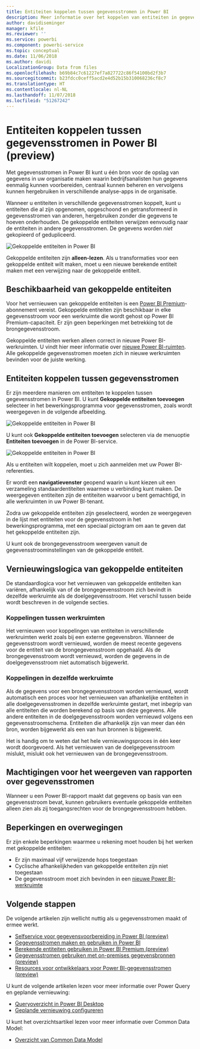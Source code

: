```yaml
---
title: Entiteiten koppelen tussen gegevensstromen in Power BI
description: Meer informatie over het koppelen van entiteiten in gegevensstromen in Power BI
author: davidiseminger
manager: kfile
ms.reviewer: ''
ms.service: powerbi
ms.component: powerbi-service
ms.topic: conceptual
ms.date: 11/06/2018
ms.author: davidi
LocalizationGroup: Data from files
ms.openlocfilehash: b69b84c7c61227ef7a827722c86f54100bd2f3b7
ms.sourcegitcommit: b23fdcc0ceff5acd2e4d52b15b310068236cf8c7
ms.translationtype: HT
ms.contentlocale: nl-NL
ms.lasthandoff: 11/07/2018
ms.locfileid: "51267242"
---
```

# <a name="link-entities-between-dataflows-in-power-bi-preview"></a>Entiteiten koppelen tussen gegevensstromen in Power BI (preview)

Met gegevensstromen in Power BI kunt u één bron voor de opslag van gegevens in uw organisatie maken waarin bedrijfsanalisten hun gegevens eenmalig kunnen voorbereiden, centraal kunnen beheren en vervolgens kunnen hergebruiken in verschillende analyse-apps in de organisatie. 

Wanneer u entiteiten in verschillende gegevensstromen koppelt, kunt u entiteiten die al zijn opgenomen, opgeschoond en getransformeerd in gegevensstromen van anderen, hergebruiken zonder die gegevens te hoeven onderhouden. De gekoppelde entiteiten verwijzen eenvoudig naar de entiteiten in andere gegevensstromen. De gegevens worden *niet* gekopieerd of gedupliceerd.

![Gekoppelde entiteiten in Power BI](media/service-dataflows-linked-entities/linked-entities_00.png)

Gekoppelde entiteiten zijn **alleen-lezen**. Als u transformaties voor een gekoppelde entiteit wilt maken, moet u een nieuwe berekende entiteit maken met een verwijzing naar de gekoppelde entiteit.

## <a name="linked-entity-availability"></a>Beschikbaarheid van gekoppelde entiteiten

Voor het vernieuwen van gekoppelde entiteiten is een [Power BI Premium](service-premium.md)-abonnement vereist. Gekoppelde entiteiten zijn beschikbaar in elke gegevensstroom voor een werkruimte die wordt gehost op Power BI Premium-capaciteit. Er zijn geen beperkingen met betrekking tot de brongegevensstroom.

Gekoppelde entiteiten werken alleen correct in nieuwe Power BI-werkruimten. U vindt hier meer informatie over [nieuwe Power BI-ruimten](service-create-the-new-workspaces.md). Alle gekoppelde gegevensstromen moeten zich in nieuwe werkruimten bevinden voor de juiste werking.

## <a name="how-to-link-entities-between-dataflows"></a>Entiteiten koppelen tussen gegevensstromen

Er zijn meerdere manieren om entiteiten te koppelen tussen gegevensstromen in Power BI. U kunt **Gekoppelde entiteiten toevoegen** selecteer in het bewerkingsprogramma voor gegevensstromen, zoals wordt weergegeven in de volgende afbeelding. 

![Gekoppelde entiteiten in Power BI](media/service-dataflows-linked-entities/linked-entities_00.png)

U kunt ook **Gekoppelde entiteiten toevoegen** selecteren via de menuoptie **Entiteiten toevoegen** in de Power BI-service.

![Gekoppelde entiteiten in Power BI](media/service-dataflows-linked-entities/linked-entities_01.png)

Als u entiteiten wilt koppelen, moet u zich aanmelden met uw Power BI-referenties.

Er wordt een **navigatievenster** geopend waarin u kunt kiezen uit een verzameling standaardentiteiten waarmee u verbinding kunt maken. De weergegeven entiteiten zijn de entiteiten waarvoor u bent gemachtigd, in alle werkruimten in uw Power BI-tenant. 

Zodra uw gekoppelde entiteiten zijn geselecteerd, worden ze weergegeven in de lijst met entiteiten voor de gegevensstroom in het bewerkingsprogramma, met een speciaal pictogram om aan te geven dat het gekoppelde entiteiten zijn.

U kunt ook de brongegevensstroom weergeven vanuit de gegevensstroominstellingen van de gekoppelde entiteit.

## <a name="refresh-logic-of-linked-entities"></a>Vernieuwingslogica van gekoppelde entiteiten
De standaardlogica voor het vernieuwen van gekoppelde entiteiten kan variëren, afhankelijk van of de brongegevensstroom zich bevindt in dezelfde werkruimte als de doelgegevensstroom. Het verschil tussen beide wordt beschreven in de volgende secties.

### <a name="links-between-workspaces"></a>Koppelingen tussen werkruimten

Het vernieuwen voor koppelingen van entiteiten in verschillende werkruimten werkt zoals bij een externe gegevensbron. Wanneer de gegevensstroom wordt vernieuwd, worden de meest recente gegevens voor de entiteit van de brongegevensstroom opgehaald. Als de brongegevensstroom wordt vernieuwd, worden de gegevens in de doelgegevensstroom niet automatisch bijgewerkt.

### <a name="links-in-the-same-workspace"></a>Koppelingen in dezelfde werkruimte

Als de gegevens voor een brongegevensstroom worden vernieuwd, wordt automatisch een proces voor het vernieuwen van afhankelijke entiteiten in alle doelgegevensstromen in dezelfde werkruimte gestart, met inbegrip van alle entiteiten die worden berekend op basis van deze gegevens. Alle andere entiteiten in de doelgegevensstroom worden vernieuwd volgens een gegevensstroomschema. Entiteiten die afhankelijk zijn van meer dan één bron, worden bijgewerkt als een van hun bronnen is bijgewerkt.

Het is handig om te weten dat het hele vernieuwingsproces in één keer wordt doorgevoerd. Als het vernieuwen van de doelgegevensstroom mislukt, mislukt ook het vernieuwen van de brongegevensstroom.

## <a name="permissions-when-viewing-reports-from-dataflows"></a>Machtigingen voor het weergeven van rapporten over gegevensstromen

Wanneer u een Power BI-rapport maakt dat gegevens op basis van een gegevensstroom bevat, kunnen gebruikers eventuele gekoppelde entiteiten alleen zien als zij toegangsrechten voor de brongegevensstroom hebben.

## <a name="limitations-and-considerations"></a>Beperkingen en overwegingen

Er zijn enkele beperkingen waarmee u rekening moet houden bij het werken met gekoppelde entiteiten:

* Er zijn maximaal vijf verwijzende hops toegestaan
* Cyclische afhankelijkheden van gekoppelde entiteiten zijn niet toegestaan
* De gegevensstroom moet zich bevinden in een [nieuwe Power BI-werkruimte](service-create-the-new-workspaces.md)


## <a name="next-steps"></a>Volgende stappen

De volgende artikelen zijn wellicht nuttig als u gegevensstromen maakt of ermee werkt. 

* [Selfservice voor gegevensvoorbereiding in Power BI (preview)](service-dataflows-overview.md)
* [Gegevensstromen maken en gebruiken in Power BI](service-dataflows-create-use.md)
* [Berekende entiteiten gebruiken in Power BI Premium (preview)](service-dataflows-computed-entities-premium.md)
* [Gegevensstromen gebruiken met on-premises gegevensbronnen (preview)](service-dataflows-on-premises-gateways.md)
* [Resources voor ontwikkelaars voor Power BI-gegevensstromen (preview)](service-dataflows-developer-resources.md)

U kunt de volgende artikelen lezen voor meer informatie over Power Query en geplande vernieuwing:
* [Queryoverzicht in Power BI Desktop](desktop-query-overview.md)
* [Geplande vernieuwing configureren](refresh-scheduled-refresh.md)

U kunt het overzichtsartikel lezen voor meer informatie over Common Data Model:
* [Overzicht van Common Data Model](https://docs.microsoft.com/powerapps/common-data-model/overview)


